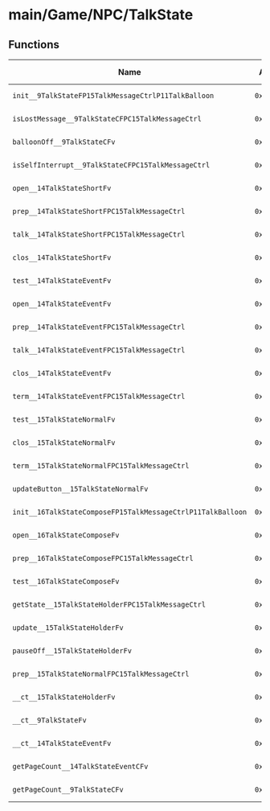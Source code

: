 # main/Game/NPC/TalkState

## Functions

| Name | Address | Match % |
|------|---------|---------|
| `init__9TalkStateFP15TalkMessageCtrlP11TalkBalloon` | `0x802A28F4` | :x: (0.0%) |
| `isLostMessage__9TalkStateCFPC15TalkMessageCtrl` | `0x802A2930` | :x: (0.0%) |
| `balloonOff__9TalkStateCFv` | `0x802A2990` | :x: (0.0%) |
| `isSelfInterrupt__9TalkStateCFPC15TalkMessageCtrl` | `0x802A2998` | :x: (0.0%) |
| `open__14TalkStateShortFv` | `0x802A29F8` | :x: (0.0%) |
| `prep__14TalkStateShortFPC15TalkMessageCtrl` | `0x802A2A50` | :x: (0.0%) |
| `talk__14TalkStateShortFPC15TalkMessageCtrl` | `0x802A2A78` | :x: (0.0%) |
| `clos__14TalkStateShortFv` | `0x802A2A80` | :x: (0.0%) |
| `test__14TalkStateEventFv` | `0x802A2A94` | :x: (0.0%) |
| `open__14TalkStateEventFv` | `0x802A2A9C` | :x: (0.0%) |
| `prep__14TalkStateEventFPC15TalkMessageCtrl` | `0x802A2B3C` | :x: (0.0%) |
| `talk__14TalkStateEventFPC15TalkMessageCtrl` | `0x802A2B64` | :x: (0.0%) |
| `clos__14TalkStateEventFv` | `0x802A2CC4` | :x: (0.0%) |
| `term__14TalkStateEventFPC15TalkMessageCtrl` | `0x802A2CD8` | :x: (0.0%) |
| `test__15TalkStateNormalFv` | `0x802A2D04` | :x: (0.0%) |
| `clos__15TalkStateNormalFv` | `0x802A2D5C` | :x: (0.0%) |
| `term__15TalkStateNormalFPC15TalkMessageCtrl` | `0x802A2DA0` | :x: (0.0%) |
| `updateButton__15TalkStateNormalFv` | `0x802A2E1C` | :x: (0.0%) |
| `init__16TalkStateComposeFP15TalkMessageCtrlP11TalkBalloon` | `0x802A301C` | :x: (0.0%) |
| `open__16TalkStateComposeFv` | `0x802A306C` | :x: (0.0%) |
| `prep__16TalkStateComposeFPC15TalkMessageCtrl` | `0x802A30AC` | :x: (0.0%) |
| `test__16TalkStateComposeFv` | `0x802A3150` | :x: (0.0%) |
| `getState__15TalkStateHolderFPC15TalkMessageCtrl` | `0x802A31A0` | :x: (0.0%) |
| `update__15TalkStateHolderFv` | `0x802A323C` | :x: (0.0%) |
| `pauseOff__15TalkStateHolderFv` | `0x802A3244` | :x: (0.0%) |
| `prep__15TalkStateNormalFPC15TalkMessageCtrl` | `0x802A324C` | :x: (0.0%) |
| `__ct__15TalkStateHolderFv` | `0x802A3354` | :x: (0.0%) |
| `__ct__9TalkStateFv` | `0x802A34F0` | :x: (0.0%) |
| `__ct__14TalkStateEventFv` | `0x802A350C` | :x: (0.0%) |
| `getPageCount__14TalkStateEventCFv` | `0x802A3560` | :x: (0.0%) |
| `getPageCount__9TalkStateCFv` | `0x802A3568` | :x: (0.0%) |